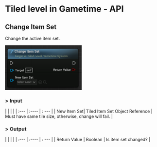 # Tiled level in Gametime - API
## Change Item Set

Change the active item set.

<img src="../../_media/GametimeAPI/ChangeItemSet.png" alt="drawing" width="50%"/>

### > Input
|             |         |       |
| :---        | :----   | : --- |
| New Item Set| Tiled Item Set Object Reference | Must have same tile size, otherwise, change will fail. |

### > Output

|               |         |       |
| :---          | :----   | : --- |
| Return Value  | Boolean |  Is item set changed? |
